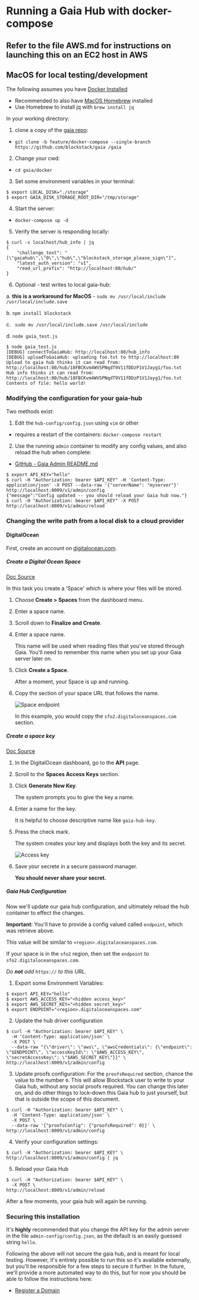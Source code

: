 # Running a Gaia Hub with docker-compose


## Refer to the file AWS.md for instructions on launching this on an EC2 host in AWS


## MacOS for local testing/development

The following assumes you have [Docker Installed](https://docs.docker.com/docker-for-mac/install/)
* Recommended to also have [MacOS Homebrew](https://docs.brew.sh/Installation) installed
* Use Homebrew to install jq  with `brew install jq`

In your working directory:
1. clone a copy of the [gaia repo](https://github.com/blockstack/gaia):
  - `git clone -b feature/docker-compose --single-branch https://github.com/blockstack/gaia /gaia`

2. Change your cwd:
  - `cd gaia/docker`

3. Set some environment variables in your terminal:
```
$ export LOCAL_DISK="./storage"
$ export GAIA_DISK_STORAGE_ROOT_DIR="/tmp/storage"
```

4. Start the server:
  - `docker-compose up -d`

5. Verify the server is responding locally:
```
$ curl -s localhost/hub_info | jq
{
	"challenge_text": "[\"gaiahub\",\"0\",\"hub\",\"blockstack_storage_please_sign\"]",
	"latest_auth_version": "v1",
	"read_url_prefix": "http://localhost:80/hub/"
}
```

6. Optional - test writes to local gaia-hub:

  a. **this is a workaround for MacOS**
    - `sudo mv /usr/local/include /usr/local/include.save`

  b. `npm install blockstack`

  c. ` sudo mv /usr/local/include.save /usr/local/include`

  d. `node gaia_test.js`
```
$ node gaia_test.js
[DEBUG] connectToGaiaHub: http://localhost:80/hub_info
[DEBUG] uploadToGaiaHub: uploading foo.txt to http://localhost:80
Upload to gaia hub thinks it can read from: http://localhost:80/hub/18FBCKvm4WVSPNqdT9V11fDDzP1V1Jayg1/foo.txt
Hub info thinks it can read from: http://localhost:80/hub/18FBCKvm4WVSPNqdT9V11fDDzP1V1Jayg1/foo.txt
Contents of file: hello world!
```

### Modifying the configuration for your gaia-hub
Two methods exist:
1. Edit the `hub-config/config.json` using `vim` or other
  * requires a restart of the containers: `docker-compose restart`
2. Use the running `admin` container to modify any config values, and also reload the hub when complete:
  - [GitHub - Gaia Admin README.md](https://github.com/blockstack/gaia/blob/master/admin/README.md)
```
$ export API_KEY="hello"
$ curl -H "Authorization: bearer $API_KEY" -H 'Content-Type: application/json' -X POST --data-raw '{"serverName": "myserver"}' http://localhost:8009/v1/admin/config
{"message":"Config updated -- you should reload your Gaia hub now."}
$ curl -H "Authorization: bearer $API_KEY" -X POST http://localhost:8009/v1/admin/reload
```

### Changing the write path from a local disk to a cloud provider

#### DigitalOcean

First, create an account on [digitalocean.com](https://digitalocean.com).

##### Create a Digital Ocean Space

[Doc Source](https://github.com/moxiegirl/docs.blockstack/blob/gaia-check/_storage/digital-ocean-deploy.md#task-1-create-a-digitalocean-space)

In this task you create a 'Space' which is where your files will be stored.

1. Choose **Create > Spaces** from the dashboard menu.

2. Enter a space name.

3. Scroll down to **Finalize and Create**.

4. Enter a space name.

   This name will be used when reading files that you've stored through Gaia. You'll need to remember this name when you set up your Gaia server later on.

5. Click **Create a Space**.

   After a moment, your Space is up and running.

6.  Copy the section of your space URL that follows the name.

    ![Space endpoint](https://github.com/moxiegirl/docs.blockstack/blob/gaia-check/_storage/images/space-endpoint.png)

    In this example, you would copy the `sfo2.digitaloceanspaces.com` section.

##### Create a space key

[Doc Source](https://github.com/moxiegirl/docs.blockstack/blob/gaia-check/_storage/digital-ocean-deploy.md#task-4-create-a-space-key)

1. In the DigitalOcean dashboard, go to the **API** page.
2. Scroll to the **Spaces Access Keys** section.
3. Click **Generate New Key**.

   The system prompts you to give the key a name.

4. Enter a name for the key.

   It is helpful to choose descriptive name like `gaia-hub-key`.

5. Press the check mark.

    The system creates your key and displays both the key and its secret.

    ![Access key](https://github.com/moxiegirl/docs.blockstack/blob/gaia-check/_storage/images/space-access-key.png)

6. Save your secrete in a secure password manager.

    **You should never share your secret.**


##### Gaia Hub Configuration

Now we'll update our gaia hub configuration, and ultimately reload the hub container to effect the changes.

**Important**: You'll have to provide a config valued called `endpoint`, which was retrieve above.

This value will be similar to `<region>.digitaloceanspaces.com`.

If your space is in the `sfo2` region, then set the `endpoint` to `sfo2.digitaloceanspaces.com`.

*Do **not** add `https://` to this URL.*

1. Export some Environment Variables:
```
$ export API_KEY="hello"
$ export AWS_ACCESS_KEY="<hidden access_key>"
$ export AWS_SECRET_KEY="<hidden secret_key>"
$ export ENDPOINT="<region>.digitaloceanspaces.com"
```

2. Update the hub driver configuration
```
$ curl -H "Authorization: bearer $API_KEY" \
  -H 'Content-Type: application/json' \
  -X POST \
  --data-raw "{\"driver\": \"aws\", \"awsCredentials\": {\"endpoint\": \"$ENDPOINT\", \"accessKeyId\": \"$AWS_ACCESS_KEY\", \"secretAccessKey\": \"$AWS_SECRET_KEY\"}}" \
http://localhost:8009/v1/admin/config
```

3. Update proofs configuration:
For the `proofsRequired` section, chance the value to the number `0`.
This will allow Blockstack user to write to your Gaia hub, without any social proofs required. You can change this later on, and do other things to lock-down this Gaia hub to just yourself, but that is outside the scope of this document.
```
$ curl -H "Authorization: bearer $API_KEY" \
  -H 'Content-Type: application/json' \
  -X POST \
  --data-raw '{"proofsConfig": {"proofsRequired": 0}}' \
http://localhost:8009/v1/admin/config
```

4. Verify your configuration settings:
```
$ curl -H "Authorization: bearer $API_KEY" \
http://localhost:8009/v1/admin/config | jq
```

5. Reload your Gaia Hub
```
$ curl -H "Authorization: bearer $API_KEY" \
  -X POST \
http://localhost:8009/v1/admin/reload
```

After a few moments, your gaia hub will again be running.






### Securing this installation
It's **highly** recommended that you change the API key for the admin server in the file `admin-config/config.json`, as the default is an easily guessed string `hello`.

Following the above will not secure the gaia hub, and is meant for local testing.
However, it's entirely possible to run this so it's available externally, but you'll be responsible for a few steps to secure it further.
In the future, we'll provide a more automated way to do this, but for now you should be able to follow the instructions here:

* [Register a Domain](https://github.com/moxiegirl/docs.blockstack/blob/gaia-check/_storage/digital-ocean-deploy.md#task-9-configure-a-domain-name)
